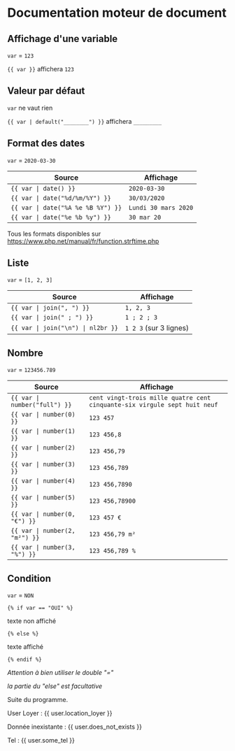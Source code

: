 # Documentation moteur de document
 
## Affichage d'une variable

`var` = `123`

`{{ var }}` affichera `123`

## Valeur par défaut

`var` ne vaut rien

`{{ var | default("________") }}` affichera `_________`

## Format des dates

`var` = `2020-03-30`

| Source                            | Affichage |
| ----------------------------------|----------------|
| `{{ var \| date() }}`              | `2020-03-30` |
| `{{ var \| date("%d/%m/%Y") }}`    | `30/03/2020` |
| `{{ var \| date("%A %e %B %Y") }}` | `Lundi 30 mars 2020` |
| `{{ var \| date("%e %b %y") }}`    | `30 mar 20` |

Tous les formats disponibles sur https://www.php.net/manual/fr/function.strftime.php

## Liste

`var` = `[1, 2, 3]`

| Source                            | Affichage |
| ----------------------------------|----------------|
| `{{ var \| join(", ") }}`          | `1, 2, 3`     | 
| `{{ var \| join(" ; ") }}`          | `1 ; 2 ; 3`     | 
| `{{ var \| join("\n") \| nl2br }}`  | `1 2 3` (sur 3 lignes) | 

## Nombre

`var` = `123456.789`

| Source                            | Affichage |
| ----------------------------------|----------------|
| `{{ var \| number("full") }}` | `cent vingt-trois mille quatre cent cinquante-six virgule sept huit neuf` | 
| `{{ var \| number(0) }}`      | `123 457` | 
| `{{ var \| number(1) }}`      | `123 456,8` | 
| `{{ var \| number(2) }}`      | `123 456,79` | 
| `{{ var \| number(3) }}`      | `123 456,789` | 
| `{{ var \| number(4) }}`      | `123 456,7890` | 
| `{{ var \| number(5) }}`      | `123 456,78900` | 
| `{{ var \| number(0, "€") }}`      | `123 457 €` | 
| `{{ var \| number(2, "m²") }}`      | `123 456,79 m²` | 
| `{{ var \| number(3, "%") }}`      | `123 456,789 %` | 

## Condition

`var` = `NON`

`{% if var == "OUI" %}`

texte non affiché

`{% else %}`

texte affiché

`{% endif %}`

*Attention à bien utiliser le double "="*

*la partie du "else" est facultative*

Suite du programme.

User
Loyer : {{ user.location_loyer }}

Donnée inexistante : {{ user.does_not_exists }}

Tel : {{ user.some_tel }}





